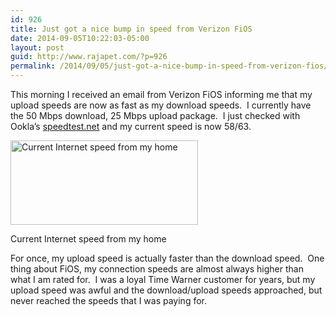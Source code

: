 ```yaml
---
id: 926
title: Just got a nice bump in speed from Verizon FiOS
date: 2014-09-05T10:22:03-05:00
layout: post
guid: http://www.rajapet.com/?p=926
permalink: /2014/09/05/just-got-a-nice-bump-in-speed-from-verizon-fios/
---
```

This morning I received an email from Verizon FiOS informing me that my upload speeds are now as fast as my download speeds.  I currently have the 50 Mbps download, 25 Mbps upload package.  I just checked with Ookla&#8217;s [speedtest.net](http://www.speedtest.net/ "Speedtest.net by Ookla") and my current speed is now 58/63.

<div style="width: 310px" class="wp-caption alignright">
  <a href="http://www.speedtest.net/my-result/3738288134"><img loading="lazy" src="https://i2.wp.com/www.speedtest.net/result/3738288134.png?resize=300%2C135" alt="Current Internet speed from my home" width="300" height="135" data-recalc-dims="1" /></a>
  
  <p class="wp-caption-text">
    Current Internet speed from my home
  </p>
</div>

For once, my upload speed is actually faster than the download speed.  One thing about FiOS, my connection speeds are almost always higher than what I am rated for.  I was a loyal Time Warner customer for years, but my upload speed was awful and the download/upload speeds approached, but never reached the speeds that I was paying for.